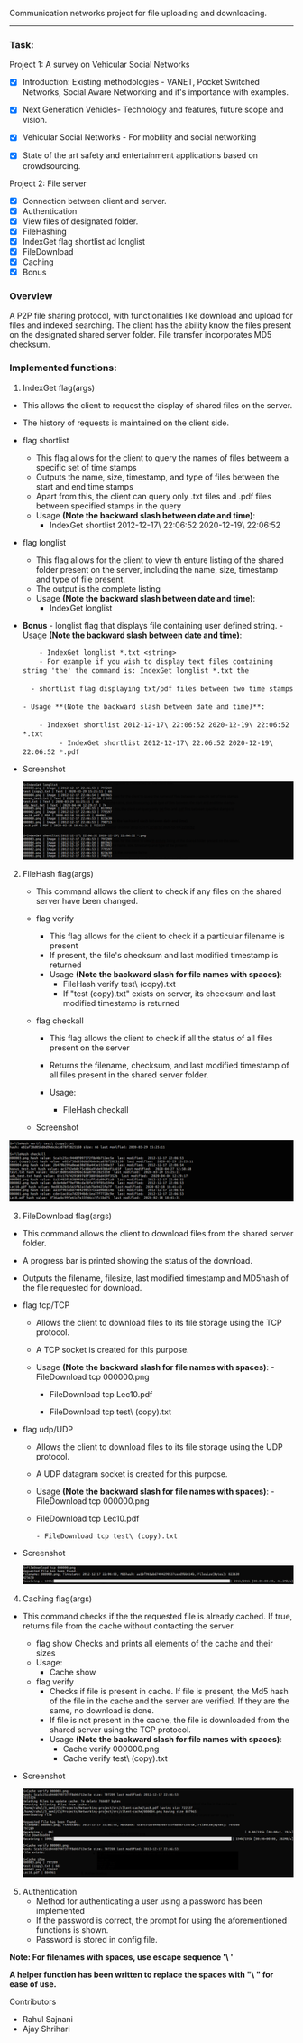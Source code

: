 Communication networks project for file uploading and downloading.

__________________________________________________________________

### Task:

Project 1: A survey on Vehicular Social Networks
- [x] Introduction: Existing methodologies - VANET, Pocket Switched Networks, Social Aware Networking and it's importance with examples.
- [x] Next Generation Vehicles- Technology and features, future scope and vision. 
- [x] Vehicular Social Networks - For mobility and social networking
- [x] State of the art safety and entertainment applications based on crowdsourcing.


Project 2: File server
- [x] Connection between client and server.
- [x] Authentication
- [x] View files of designated folder.
- [x] FileHashing
- [x] IndexGet flag shortlist ad longlist
- [x] FileDownload
- [x] Caching
- [x] Bonus

### Overview
A P2P file sharing protocol, with functionalities like download and upload for files and indexed searching. The client has the ability know the files present on the designated shared server folder. File transfer incorporates MD5 checksum.


### Implemented functions:
1. IndexGet flag(args)
  - This allows the client to request the display of shared files on the server.
  - The history of requests is maintained on the client side.
  - flag shortlist
    - This flag allows for the client to query the names of files betweem a specific set of time stamps
    - Outputs the name, size, timestamp, and type of files between the start and end time stamps
    - Apart from this, the client can query only .txt files and .pdf files between specified stamps in the query
    - Usage **(Note the backward slash between date and time)**:
      - IndexGet shortlist 2012-12-17\ 22:06:52 2020-12-19\ 22:06:52
  - flag longlist
    - This flag allows for the client to view th enture listing of the shared folder present on the server, including the name, size, timestamp and type of file present.
    - The output is the complete listing
    - Usage **(Note the backward slash between date and time)**:
      - IndexGet longlist
  - **Bonus**
          - longlist flag that displays file containing user defined string.
        - Usage **(Note the backward slash between date and time)**:
            
            - IndexGet longlist *.txt <string>
            - For example if you wish to display text files containing string 'the' the command is: IndexGet longlist *.txt the
          
          - shortlist flag displaying txt/pdf files between two time stamps
          
        - Usage **(Note the backward slash between date and time)**:
            
            - IndexGet shortlist 2012-12-17\ 22:06:52 2020-12-19\ 22:06:52 *.txt
                 - IndexGet shortlist 2012-12-17\ 22:06:52 2020-12-19\ 22:06:52 *.pdf
        
  - Screenshot

    ![Alt text](./src/screenshots/indexget.png?raw=true "Command output")

2. FileHash flag(args)
	- This command allows the client to check if any files on the shared server have been changed. 
	
	- flag verify
		- This flag allows for the client to check if a particular filename is present
		- If present, the file's checksum and last modified timestamp is returned
		- Usage **(Note the backward slash for file names with spaces)**:
		  - FileHash verify test\ (copy).txt
		  - If "test (copy).txt" exists on server, its checksum and last modified timestamp is returned
		
	- flag checkall
	
	  - This flag allows the client to check if all the status of all files present on the server
	
	  - Returns the filename, checksum, and last modified timestamp of all files present in the shared server folder.
	  - Usage:
	    - FileHash checkall 
	
	- Screenshot

![Alt text](./src/screenshots/fileHash.png?raw=true "Command output")

3. FileDownload flag(args)
  - This command allows the client to download files from the shared server folder.
  - A progress bar is printed showing the status of the download.
  - Outputs the filename, filesize, last modified timestamp and MD5hash of the file requested for download.
  - flag tcp/TCP
  	- Allows the client to download files to its file storage using the TCP protocol.
  	- A TCP socket is created for this purpose.
  	- Usage **(Note the backward slash for file names with spaces)**:
    	  - FileDownload tcp 000000.png
      
        - FileDownload tcp Lec10.pdf
        
        - FileDownload tcp test\ (copy).txt
  - flag udp/UDP
  	- Allows the client to download files to its file storage using the UDP protocol.
  	- A UDP datagram socket is created for this purpose.
  	- Usage **(Note the backward slash for file names with spaces)**:
    	  - FileDownload tcp 000000.png
      
    - FileDownload tcp Lec10.pdf
    
      	  - FileDownload tcp test\ (copy).txt
  - Screenshot

    ![Alt text](./src/screenshots/CN_ss_download.png?raw=true "Command output")

4. Caching flag(args)
  - This command checks if the the requested file is already cached. If true, returns file from the cache without contacting the server.
    - flag show
    	Checks and prints all elements of the cache and their sizes
    - Usage:
      - Cache show
    - flag verify
      - Checks if file is present in cache. If file is present, the Md5 hash of the file in the cache and the server are verified. If they are the same, no download is done.
      - If file is not present in the cache, the file is downloaded from the shared server using the TCP protocol.
      - Usage **(Note the backward slash for file names with spaces)**:
        - Cache verify 000000.png
        - Cache verify test\ (copy).txt
  - Screenshot

    ![Alt text](./src/screenshots/cache.png?raw=true "Command output")

5. Authentication
	- Method for authenticating a user using a password has been implemented
	- If the password is correct, the prompt for using the aforementioned functions is shown.
	- Password is stored in config file. 

**Note: For filenames with spaces, use escape sequence '\ '**

**A helper function has been written to replace the spaces with "\\ " for ease of use.**  

Contributors
- Rahul Sajnani
- Ajay Shrihari

